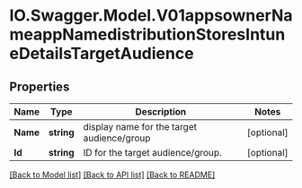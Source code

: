 # IO.Swagger.Model.V01appsownerNameappNamedistributionStoresIntuneDetailsTargetAudience
## Properties

Name | Type | Description | Notes
------------ | ------------- | ------------- | -------------
**Name** | **string** | display name for the target audience/group | [optional] 
**Id** | **string** | ID for the target audience/group. | [optional] 

[[Back to Model list]](../README.md#documentation-for-models) [[Back to API list]](../README.md#documentation-for-api-endpoints) [[Back to README]](../README.md)

